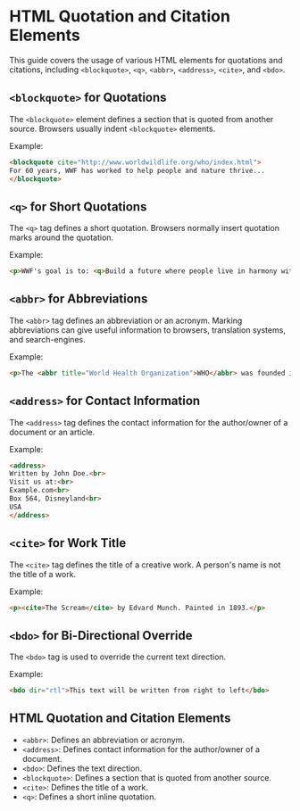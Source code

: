 # HTML Quotation and Citation Elements

This guide covers the usage of various HTML elements for quotations and citations, including `<blockquote>`, `<q>`, `<abbr>`, `<address>`, `<cite>`, and `<bdo>`.

## `<blockquote>` for Quotations

The `<blockquote>` element defines a section that is quoted from another source. Browsers usually indent `<blockquote>` elements.

Example:

```html
<blockquote cite="http://www.worldwildlife.org/who/index.html">
For 60 years, WWF has worked to help people and nature thrive...
</blockquote>
```

## `<q>` for Short Quotations

The `<q>` tag defines a short quotation. Browsers normally insert quotation marks around the quotation.

Example:

```html
<p>WWF's goal is to: <q>Build a future where people live in harmony with nature.</q></p>
```

## `<abbr>` for Abbreviations

The `<abbr>` tag defines an abbreviation or an acronym. Marking abbreviations can give useful information to browsers, translation systems, and search-engines.

Example:

```html
<p>The <abbr title="World Health Organization">WHO</abbr> was founded in 1948.</p>
```

## `<address>` for Contact Information

The `<address>` tag defines the contact information for the author/owner of a document or an article.

Example:

```html
<address>
Written by John Doe.<br>
Visit us at:<br>
Example.com<br>
Box 564, Disneyland<br>
USA
</address>
```

## `<cite>` for Work Title

The `<cite>` tag defines the title of a creative work. A person's name is not the title of a work.

Example:

```html
<p><cite>The Scream</cite> by Edvard Munch. Painted in 1893.</p>
```

## `<bdo>` for Bi-Directional Override

The `<bdo>` tag is used to override the current text direction.

Example:

```html
<bdo dir="rtl">This text will be written from right to left</bdo>
```


## HTML Quotation and Citation Elements
- `<abbr>`: Defines an abbreviation or acronym.
- `<address>`: Defines contact information for the author/owner of a document.
- `<bdo>`: Defines the text direction.
- `<blockquote>`: Defines a section that is quoted from another source.
- `<cite>`: Defines the title of a work.
- `<q>`: Defines a short inline quotation.
